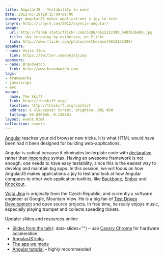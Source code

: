 ```yaml
---
title: AngularJS - Testability in mind
date: 2012-05-10T19:15:00+01:00
summary: AngularJS makes applications a joy to test
lanyrd: http://lanyrd.com/2012/asyncjs-angular/
image: 
  url: http://farm6.staticflickr.com/5306/5612132399_648f63b4b6.jpg
  title: sky scraping by estherase, on Flickr
  link: http://www.flickr.com/photos/estherase/5612132399/
speakers:
- name: Vojta Jína
  link: https://twitter.com/vojtajina
sponsors:
- name: Brandwatch
  link: http://www.brandwatch.com
tags:
- frameworks
- javascript
- mvc
venue: 
  name: The Skiff
  link: http://theskiff.org/
  location: http://theskiff.org/contact
  address: 6 Gloucester Street, Brighton, BN1 4EW
  latlong: 50.826945,-0.136401
layout: event.html
collection: events
---
```

[Angular][#angular] teaches your old browser new tricks. It is what HTML would
have been had it been designed for building web-applications.

Angular is radical because it eliminates boilerplate code with
[declarative][#declarative] rather than [imperative][#imperative] syntax.
Having an awesome framework is not enough; one needs to have easy testability,
since this is the easiest way to develop and maintain big apps. In this
session, we will focus on how AngularJS makes applications a joy to test and
look at how Angular compares to other web application toolkits, like
[Backbone][#backbone], [Ember][#ember] and [Knockout][#knockout].

[Vojta Jína][#vojta] is originally from the Czech Republic, and currently a
software engineer at Google, Mountain View. He is a big fan of [Test Driven
Development][#tdd] and open source projects. In free time, he really enjoys
music, especially playing trumpet and collects speeding tickets.

Update: slides and resources online

- [Slides from the talk][#slides]{: data-slides=""} – use
  [Canary Chrome][#canary] for hardware acceleration
- [AngularJS links][#links]
- [The app we made][#app]
- [Angular tutorial][#tutorial] – highly recommended

[#angular]: http://angularjs.org
[#declarative]: https://en.wikipedia.org/wiki/Declarative_programming
[#imperative]: https://en.wikipedia.org/wiki/Imperative_programming
[#ember]: http://emberjs.com
[#backbone]: http://asyncjs.com/backbone/
[#knockout]: http://knockoutjs.com
[#vojta]: https://twitter.com/vojtajina
[#tdd]: https://en.wikipedia.org/wiki/Test_Driven_Development

[#slides]: http://vojtajina.github.com/html5la/2012-05-11-brighton/
[#canary]: https://tools.google.com/dlpage/chromesxs
[#links]: https://github.com/vojtajina/html5la/blob/gh-pages/2012-05-11-brighton/links.md
[#app]: https://github.com/vojtajina/ng-todo
[#tutorial]: http://docs.angularjs.org/tutorial/
